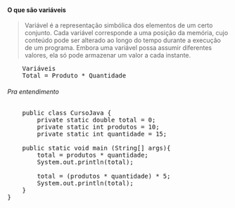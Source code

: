 #### O que são variáveis

<blockquote>Variável é a representação simbólica dos elementos de um certo conjunto. Cada variável corresponde a uma posição da memória, cujo conteúdo pode ser alterado ao longo do tempo durante a execução de um programa. Embora uma variável possa assumir diferentes valores, ela só pode armazenar um valor a cada instante.</blockquote>

<pre>
    Variáveis
    Total = Produto * Quantidade
</pre>

###### Pra entendimento

<pre>
    public class CursoJava {
        private static double total = 0;
        private static int produtos = 10;
        private static int quantidade = 15;
    
    public static void main (String[] args){
        total = produtos * quantidade;
        System.out.println(total);

        total = (produtos * quantidade) * 5;
        System.out.println(total);
    }
}
</pre>